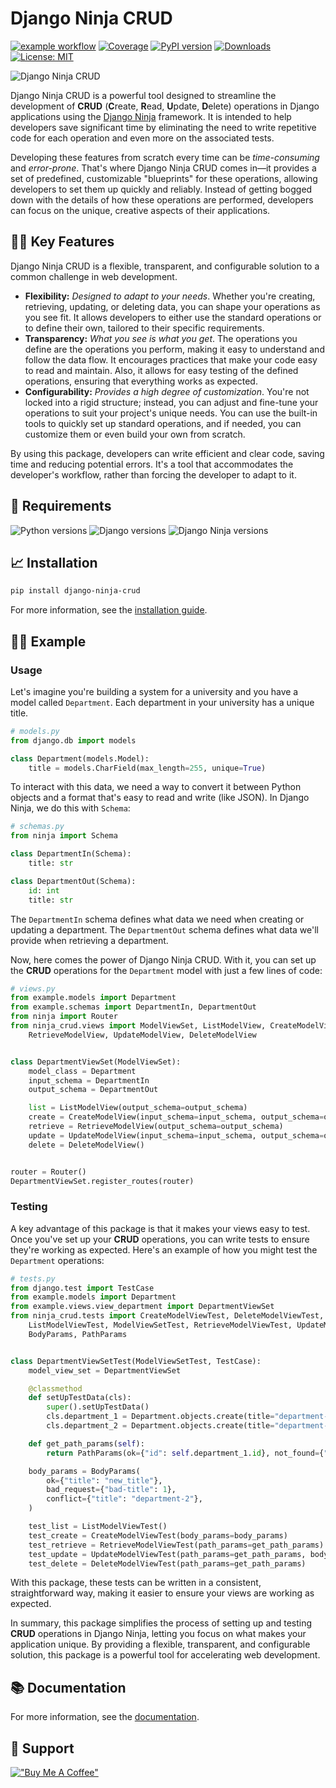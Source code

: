 # Django Ninja CRUD
[![example workflow](https://github.com/hbakri/django-ninja-crud/actions/workflows/tests.yml/badge.svg)](https://github.com/hbakri/django-ninja-crud/actions)
[![Coverage](https://img.shields.io/codecov/c/github/hbakri/django-ninja-crud/main.svg?label=coverage&logo=codecov&logoColor=white)](https://codecov.io/gh/hbakri/django-ninja-crud)
[![PyPI version](https://img.shields.io/pypi/v/django-ninja-crud?color=g&logo=pypi&logoColor=white)](https://pypi.org/project/django-ninja-crud/)
[![Downloads](https://pepy.tech/badge/django-ninja-crud/month)](https://pepy.tech/project/django-ninja-crud)
[![License: MIT](https://img.shields.io/badge/license-MIT-blue.svg)](https://opensource.org/licenses/MIT)

![Django Ninja CRUD](https://media.discordapp.net/attachments/1093869226202234930/1117550925083590677/Hicham_B._Django-ninja_cover_ce78724c-1512-41e5-86de-3ffa2cfd0ea9.png?width=2688&height=1070)

Django Ninja CRUD is a powerful tool designed to streamline the development of **CRUD** (**C**reate, **R**ead, **U**pdate, **D**elete) operations in Django applications using the [Django Ninja](https://django-ninja.rest-framework.com) framework. It is intended to help developers save significant time by eliminating the need to write repetitive code for each operation and even more on the associated tests.

Developing these features from scratch every time can be _time-consuming_ and _error-prone_. That's where Django Ninja CRUD comes in—it provides a set of predefined, customizable "blueprints" for these operations, allowing developers to set them up quickly and reliably. Instead of getting bogged down with the details of how these operations are performed, developers can focus on the unique, creative aspects of their applications.

## 🏄‍♂️ Key Features

Django Ninja CRUD is a flexible, transparent, and configurable solution to a common challenge in web development.

- **Flexibility:** _Designed to adapt to your needs_. Whether you're creating, retrieving, updating, or deleting data, you can shape your operations as you see fit. It allows developers to either use the standard operations or to define their own, tailored to their specific requirements.
- **Transparency:** _What you see is what you get_. The operations you define are the operations you perform, making it easy to understand and follow the data flow. It encourages practices that make your code easy to read and maintain. Also, it allows for easy testing of the defined operations, ensuring that everything works as expected.
- **Configurability:** _Provides a high degree of customization_. You're not locked into a rigid structure; instead, you can adjust and fine-tune your operations to suit your project's unique needs. You can use the built-in tools to quickly set up standard operations, and if needed, you can customize them or even build your own from scratch.

By using this package, developers can write efficient and clear code, saving time and reducing potential errors. It's a tool that accommodates the developer's workflow, rather than forcing the developer to adapt to it.

## 📝 Requirements

![Python versions](https://img.shields.io/badge/python-3.8%20|%203.9%20|%203.10%20|%203.11-blue)
![Django versions](https://img.shields.io/badge/django-3.2%20|%204.1%20|%204.2-blue)
![Django Ninja versions](https://img.shields.io/badge/django--ninja-0.21.0%20|%200.22.0-blue)

## 📈 Installation
```bash
pip install django-ninja-crud
```
For more information, see the [installation guide](https://django-ninja-crud.readme.io/docs/installation).

## 👨‍🎨 Example
### Usage
Let's imagine you're building a system for a university and you have a model called `Department`. Each department in your university has a unique title.

```python
# models.py
from django.db import models

class Department(models.Model):
    title = models.CharField(max_length=255, unique=True)
```

To interact with this data, we need a way to convert it between Python objects and a format that's easy to read and write (like JSON). In Django Ninja, we do this with `Schema`:

```python
# schemas.py
from ninja import Schema

class DepartmentIn(Schema):
    title: str

class DepartmentOut(Schema):
    id: int
    title: str
```

The `DepartmentIn` schema defines what data we need when creating or updating a department. The `DepartmentOut` schema defines what data we'll provide when retrieving a department.

Now, here comes the power of Django Ninja CRUD. With it, you can set up the **CRUD** operations for the `Department` model with just a few lines of code:

```python
# views.py
from example.models import Department
from example.schemas import DepartmentIn, DepartmentOut
from ninja import Router
from ninja_crud.views import ModelViewSet, ListModelView, CreateModelView, \
    RetrieveModelView, UpdateModelView, DeleteModelView


class DepartmentViewSet(ModelViewSet):
    model_class = Department
    input_schema = DepartmentIn
    output_schema = DepartmentOut

    list = ListModelView(output_schema=output_schema)
    create = CreateModelView(input_schema=input_schema, output_schema=output_schema)
    retrieve = RetrieveModelView(output_schema=output_schema)
    update = UpdateModelView(input_schema=input_schema, output_schema=output_schema)
    delete = DeleteModelView()


router = Router()
DepartmentViewSet.register_routes(router)
```

### Testing
A key advantage of this package is that it makes your views easy to test. Once you've set up your **CRUD** operations, you can write tests to ensure they're working as expected. Here's an example of how you might test the `Department` operations:

```python
# tests.py
from django.test import TestCase
from example.models import Department
from example.views.view_department import DepartmentViewSet
from ninja_crud.tests import CreateModelViewTest, DeleteModelViewTest, \
    ListModelViewTest, ModelViewSetTest, RetrieveModelViewTest, UpdateModelViewTest, \
    BodyParams, PathParams


class DepartmentViewSetTest(ModelViewSetTest, TestCase):
    model_view_set = DepartmentViewSet

    @classmethod
    def setUpTestData(cls):
        super().setUpTestData()
        cls.department_1 = Department.objects.create(title="department-1")
        cls.department_2 = Department.objects.create(title="department-2")

    def get_path_params(self):
        return PathParams(ok={"id": self.department_1.id}, not_found={"id": 9999})

    body_params = BodyParams(
        ok={"title": "new_title"},
        bad_request={"bad-title": 1},
        conflict={"title": "department-2"},
    )

    test_list = ListModelViewTest()
    test_create = CreateModelViewTest(body_params=body_params)
    test_retrieve = RetrieveModelViewTest(path_params=get_path_params)
    test_update = UpdateModelViewTest(path_params=get_path_params, body_params=body_params)
    test_delete = DeleteModelViewTest(path_params=get_path_params)
```
With this package, these tests can be written in a consistent, straightforward way, making it easier to ensure your views are working as expected.

In summary, this package simplifies the process of setting up and testing **CRUD** operations in Django Ninja, letting you focus on what makes your application unique. By providing a flexible, transparent, and configurable solution, this package is a powerful tool for accelerating web development.

## 📚 Documentation
For more information, see the [documentation](https://django-ninja-crud.readme.io/docs).

## 🫶 Support
[!["Buy Me A Coffee"](https://www.buymeacoffee.com/assets/img/custom_images/orange_img.png)](https://www.buymeacoffee.com/hbakri)
